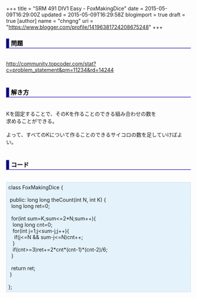+++
title = "SRM 491 DIV1 Easy - FoxMakingDice"
date = 2015-05-09T16:29:00Z
updated = 2015-05-09T16:29:58Z
blogimport = true
draft = true
[author]
	name = "chngng"
	uri = "https://www.blogger.com/profile/14196381724208675248"
+++

<div dir="ltr" style="text-align: left;" trbidi="on"><h3 style="border-bottom: 2px solid slateblue; border-left: 8px solid navy; color: black; padding: 0px 0px 1px 5px;">問題 </h3><br /><a href="http://community.topcoder.com/stat?c=problem_statement&amp;pm=11234&amp;rd=14244" target="_blank">http://community.topcoder.com/stat?c=problem_statement&amp;pm=11234&amp;rd=14244</a><br /><br /><h3 style="border-bottom: 2px solid slateblue; border-left: 8px solid navy; color: black; padding: 0px 0px 1px 5px;">解き方 </h3><br />Kを固定することで、そのKを作ることのできる組み合わせの数を<br />求めることができる。<br /><br />よって、すべてのKについて作ることのできるサイコロの数を足していけばよい。<br /><br /><h3 style="border-bottom: 2px solid slateblue; border-left: 8px solid navy; color: black; padding: 0px 0px 1px 5px;">コード </h3><br /><div style="background-color: #e3f2fb; border: 1px dotted #CCCCCC; padding: 5px;">class FoxMakingDice {<br /><br /><span class="Apple-tab-span" style="white-space: pre;"> </span>public: long long theCount(int N, int K) {<br /><span class="Apple-tab-span" style="white-space: pre;">  </span>long long ret=0;<br /><br /><span class="Apple-tab-span" style="white-space: pre;">  </span>for(int sum=K;sum&lt;=2*N;sum++){<br /><span class="Apple-tab-span" style="white-space: pre;">   </span>long long cnt=0;<br /><span class="Apple-tab-span" style="white-space: pre;">   </span>for(int j=1;j&lt;sum-j;j++){<br /><span class="Apple-tab-span" style="white-space: pre;">    </span>if(j&lt;=N &amp;&amp; sum-j&lt;=N)cnt++;<br /><span class="Apple-tab-span" style="white-space: pre;">   </span>}<br /><span class="Apple-tab-span" style="white-space: pre;">   </span>if(cnt&gt;=3)ret+=2*cnt*(cnt-1)*(cnt-2)/6;<br /><span class="Apple-tab-span" style="white-space: pre;">  </span>}<br /><br /><span class="Apple-tab-span" style="white-space: pre;">  </span>return ret;<br /><span class="Apple-tab-span" style="white-space: pre;"> </span>}<br /><br />};</div></div>
